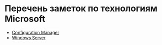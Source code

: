 # Перечень заметок по технологиям Microsoft

- [Configuration Manager](./configmgr)
- [Windows Server](./windows/server)